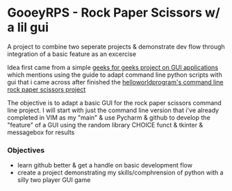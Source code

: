 # GooeyRPS - Rock Paper Scissors w/ a lil gui
A project to combine two seperate projects & demonstrate dev flow through integration of a basic feature as an excercise


Idea first came from a simple [geeks for geeks project on GUI applications](https://www.geeksforgeeks.org/create-first-gui-application-using-python-tkinter/) which mentions using the guide to adapt command line python scripts with gui
that i came across after finished the [helloworldprogram's command line rock paper scissors project](https://thehelloworldprogram.com/python/python-game-rock-paper-scissors/) 

The objective is to adapt a basic GUI for the rock paper scissors command line project. 
I will start with just the command line version that i've already completed in VIM as my "main" & use Pycharm & github to develop the "feature" of a GUI using the random library CHOICE funct & tkinter & messagebox for results

### Objectives
- learn github better & get a handle on basic development flow  
- create a project demonstrating my skills/comphrension of python with a silly two player GUI game
